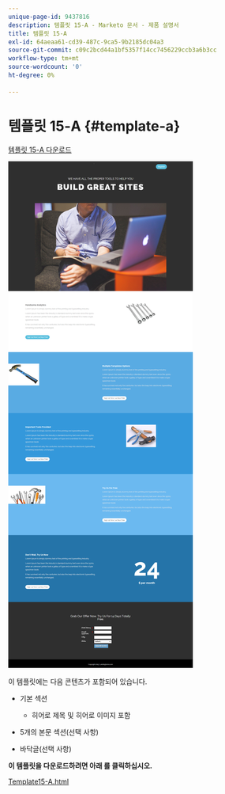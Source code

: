 ```yaml
---
unique-page-id: 9437816
description: 템플릿 15-A - Marketo 문서 - 제품 설명서
title: 템플릿 15-A
exl-id: 64aeaa61-cd39-487c-9ca5-9b2185dc04a3
source-git-commit: c09c2bcd44a1bf5357f14cc7456229ccb3a6b3cc
workflow-type: tm+mt
source-wordcount: '0'
ht-degree: 0%

---
```


# 템플릿 15-A {#template-a}

[템플릿 15-A 다운로드](https://docs.marketo.com/download/attachments/9437816/template-15a.html?version=1&amp;modificationdate=1438980388000&amp;api=v2)

![](assets/image2015-8-13-13-3a58-3a55.png)

이 템플릿에는 다음 콘텐츠가 포함되어 있습니다.

* 기본 섹션

   * 히어로 제목 및 히어로 이미지 포함

* 5개의 본문 섹션(선택 사항)
* 바닥글(선택 사항)

**이 템플릿을 다운로드하려면 아래 를 클릭하십시오.**

[Template15-A.html](https://docs.marketo.com/download/attachments/9437816/template-15a.html?version=1&amp;modificationdate=1438980388000&amp;api=v2)
